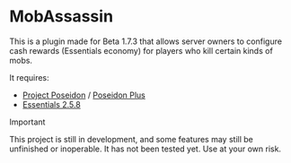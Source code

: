 # MobAssassin
This is a plugin made for Beta 1.7.3 that allows server owners to configure cash rewards (Essentials economy) for players who kill certain kinds of mobs.

It requires:
- [Project Poseidon](https://github.com/RhysB/Project-Poseidon) / [Poseidon Plus](https://github.com/Owen2k6/Poseidon-Plus)
- [Essentials 2.5.8](https://github.com/essentials/Essentials/tree/96c4dd2ab93e10e7c8b20e32803274ea09bf2e3c)

> [!IMPORTANT]
> This project is still in development, and some features may still be unfinished or inoperable. It has not been tested yet. Use at your own risk.